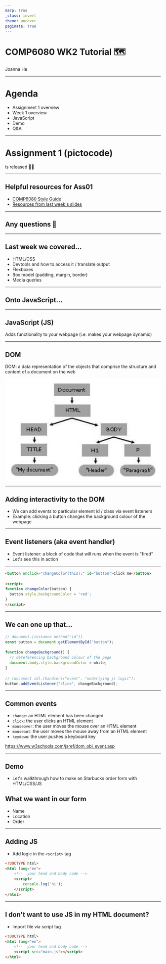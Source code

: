 ```yaml
---
marp: true
_class: invert
theme: uncover
paginate: true
---
```


# COMP6080 WK2 Tutorial 🗺️

Joanna He

---

# Agenda

- Assignment 1 overview
- Week 1 overview
- JavaScript
- Demo
- Q&A

---

# Assignment 1 (pictocode)

is released 🎊🎉

---

## Helpful resources for Ass01

- [COMP6080 Style Guide](https://cgi.cse.unsw.edu.au/~cs6080/23T1/style/html)
- [Resources from last week's slides](https://github.com/joanna209/tutoring/blob/main/comp6080/23T3/wk01/slides.md)

---

## Any questions 👀

---

## Last week we covered...

- HTML/CSS
- Devtools and how to access it / translate output
- Flexboxes
- Box model (padding, margin, border)
- Media queries

---

## Onto JavaScript...

---

## JavaScript (JS)

Adds functionality to your webpage (i.e. makes your webpage dynamic)

---

## DOM

DOM: a data representation of the objects that comprise the structure and content of a document on the web

![DOM](assets/dom.png)

---

## Adding interactivity to the DOM

- We can add events to particular element id / class via event listeners
- Example: clicking a button changes the background colour of the webpage

---

## Event listeners (aka event handler)

- Event listener: a block of code that will runs when the event is "fired"
- Let's see this in action

---

```html
<button onclick="changeColor(this);" id="button">Click me</button>

<script>
function changeColor(button) {
  button.style.backgroundColor = 'red';
}
</script>
```

---

## We can one up that...

```js
// document.[instance method("id")]
const button = document.getElementById("button");

function changeBackground() {
  // dereferencing background colour of the page
  document.body.style.backgroundColor = white;
}

// [document id].[handler]("event", "underlying js logic");
button.addEventListener("click", changeBackground);
```

---

## Common events

- `change`: an HTML element has been changed
- `click`: the user clicks an HTML element
- `mouseover`: the user moves the mouse over an HTML element
- `mouseout`: the user moves the mouse away from an HTML element
- `keydown`: the user pushes a keyboard key

https://www.w3schools.com/jsref/dom_obj_event.asp

---

## Demo

- Let's walkthrough how to make an Starbucks order form with HTML/CSS/JS

## What we want in our form

- Name
- Location
- Order


---

## Adding JS

- Add logic in the `<script>` tag

```html
<!DOCTYPE html>
<html lang="en">
    <!--  your head and body code -->
    <script>
        console.log('hi');
    </script>
</html>
```

---

## I don't want to use JS in my HTML document?

- Import file via script tag

```html
<!DOCTYPE html>
<html lang="en">
    <!--  your head and body code -->
    <script src="main.js"></script>
</html>
```
